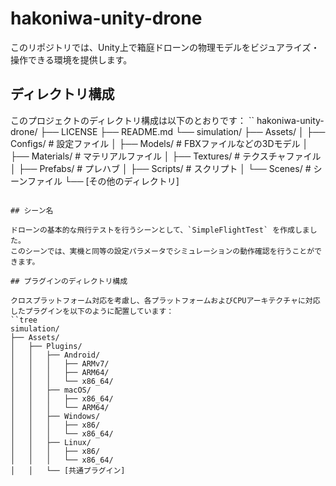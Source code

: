 # hakoniwa-unity-drone
このリポジトリでは、Unity上で箱庭ドローンの物理モデルをビジュアライズ・操作できる環境を提供します。

## ディレクトリ構成

このプロジェクトのディレクトリ構成は以下のとおりです：
``
hakoniwa-unity-drone/
├── LICENSE
├── README.md
└── simulation/
    ├── Assets/
    │   ├── Configs/        # 設定ファイル
    │   ├── Models/         # FBXファイルなどの3Dモデル
    │   ├── Materials/      # マテリアルファイル
    │   ├── Textures/       # テクスチャファイル
    │   ├── Prefabs/        # プレハブ
    │   ├── Scripts/        # スクリプト
    │   └── Scenes/         # シーンファイル
    └── [その他のディレクトリ]
```

## シーン名

ドローンの基本的な飛行テストを行うシーンとして、`SimpleFlightTest` を作成しました。
このシーンでは、実機と同等の設定パラメータでシミュレーションの動作確認を行うことができます。

## プラグインのディレクトリ構成

クロスプラットフォーム対応を考慮し、各プラットフォームおよびCPUアーキテクチャに対応したプラグインを以下のように配置しています：
``tree
simulation/
├── Assets/
│   ├── Plugins/
│   │   ├── Android/
│   │   │   ├── ARMv7/
│   │   │   ├── ARM64/
│   │   │   └── x86_64/
│   │   ├── macOS/
│   │   │   ├── x86_64/
│   │   │   └── ARM64/
│   │   ├── Windows/
│   │   │   ├── x86/
│   │   │   └── x86_64/
│   │   ├── Linux/
│   │   │   ├── x86/
│   │   │   └── x86_64/
│   │   └── [共通プラグイン]
```




